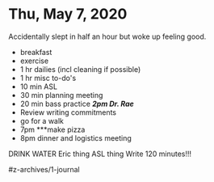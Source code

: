 # Thu, May 7, 2020
Accidentally slept in half an hour but woke up feeling good. 

 - breakfast
- exercise
- 1 hr dailies (incl cleaning if possible)
- 1 hr misc to-do's
- 10 min ASL
- 30 min planning meeting
- 20 min bass practice
***2pm Dr. Rae***
- Review writing commitments
- go for a walk
- 7pm ***make pizza
- 8pm dinner and logistics meeting

DRINK WATER
Eric thing
ASL thing
Write 120 minutes!!!

#z-archives/1-journal